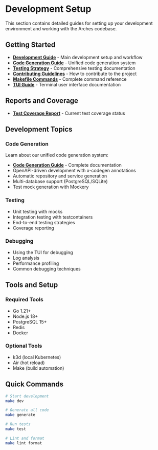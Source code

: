 # Development Setup

This section contains detailed guides for setting up your development environment and working with
the Arches codebase.

## Getting Started

- **[Development Guide](development.md)** - Main development setup and workflow
- **[Code Generation Guide](code-generation.md)** - Unified code generation system
- **[Testing Strategy](testing.md)** - Comprehensive testing documentation
- **[Contributing Guidelines](../contributing.md)** - How to contribute to the project
- **[Makefile Commands](makefile-commands.md)** - Complete command reference
- **[TUI Guide](../features/tui.md)** - Terminal user interface documentation

## Reports and Coverage

- **[Test Coverage Report](test-coverage-report.md)** - Current test coverage status

## Development Topics

### Code Generation

Learn about our unified code generation system:

- **[Code Generation Guide](code-generation.md)** - Complete documentation
- OpenAPI-driven development with x-codegen annotations
- Automatic repository and service generation
- Multi-database support (PostgreSQL/SQLite)
- Test mock generation with Mockery

### Testing

- Unit testing with mocks
- Integration testing with testcontainers
- End-to-end testing strategies
- Coverage reporting

### Debugging

- Using the TUI for debugging
- Log analysis
- Performance profiling
- Common debugging techniques

## Tools and Setup

### Required Tools

- Go 1.21+
- Node.js 18+
- PostgreSQL 15+
- Redis
- Docker

### Optional Tools

- k3d (local Kubernetes)
- Air (hot reload)
- Make (build automation)

## Quick Commands

```bash
# Start development
make dev

# Generate all code
make generate

# Run tests
make test

# Lint and format
make lint format
```
